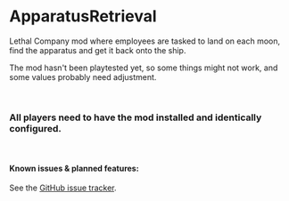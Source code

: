 # ApparatusRetrieval

Lethal Company mod where employees are tasked to land on each moon, find the apparatus and get it back onto the ship.

The mod hasn't been playtested yet, so some things might not work, and some values probably need adjustment.

<br>

### All players need to have the mod installed and identically configured.

<br>

#### Known issues & planned features:

See the [GitHub issue tracker](https://github.com/Kamppix/ApparatusRetrieval/issues/).
